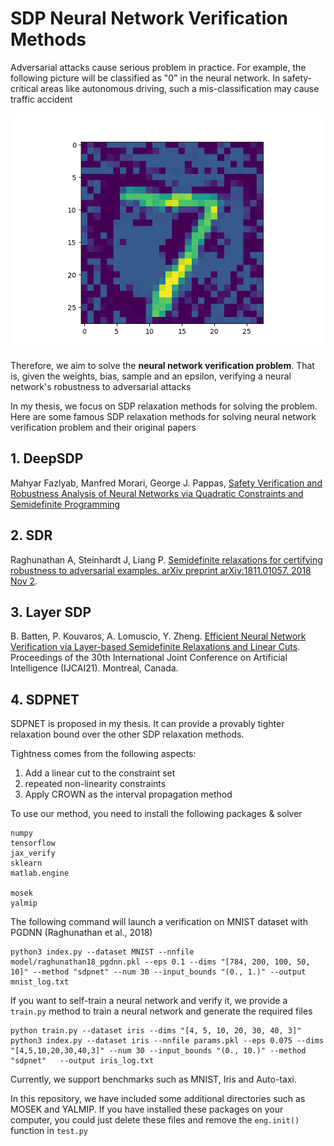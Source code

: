 # SDP Neural Network Verification Methods
Adversarial attacks cause serious problem in practice. For example, the following picture will be classified as "0" in the neural network. In safety-critical areas like autonomous driving, such a mis-classification may cause traffic accident

![Adversarial Example](adversarial_7_0.png)

Therefore, we aim to solve the **neural network verification problem**. That is, given the weights, bias, sample and an epsilon, verifying a neural network's robustness to adversarial attacks

In my thesis, we focus on SDP relaxation methods for solving the problem. Here are some famous SDP relaxation methods for solving neural network verification problem and their original papers
## 1. DeepSDP
Mahyar Fazlyab, Manfred Morari, George J. Pappas, [Safety Verification and Robustness Analysis of Neural Networks via Quadratic Constraints and Semidefinite Programming](https://arxiv.org/abs/1903.01287)
## 2. SDR
Raghunathan A, Steinhardt J, Liang P. [Semidefinite relaxations for certifying robustness to adversarial examples. arXiv preprint arXiv:1811.01057. 2018 Nov 2](https://arxiv.org/abs/1811.01057).
## 3. Layer SDP
B. Batten, P. Kouvaros, A. Lomuscio, Y. Zheng. [Efficient Neural Network Verification via Layer-based Semidefinite Relaxations and Linear Cuts](https://www.ijcai.org/proceedings/2021/0301.pdf). Proceedings of the 30th International Joint Conference on Artificial Intelligence (IJCAI21). Montreal, Canada.
## 4. SDPNET
SDPNET is proposed in my thesis. It can provide a provably tighter relaxation bound over the other SDP relaxation methods.

Tightness comes from the following aspects:
1. Add a linear cut to the constraint set
2. repeated non-linearity constraints
3. Apply CROWN as the interval propagation method

To use our method, you need to install the following packages & solver
```text
numpy
tensorflow
jax_verify
sklearn
matlab.engine

mosek
yalmip
```
The following command will launch a verification on MNIST dataset with PGDNN (Raghunathan et al., 2018)
```shell
python3 index.py --dataset MNIST --nnfile model/raghunathan18_pgdnn.pkl --eps 0.1 --dims "[784, 200, 100, 50, 10]" --method "sdpnet" --num 30 --input_bounds "(0., 1.)" --output mnist_log.txt
```

If you want to self-train a neural network and verify it, we provide a `train.py` method to train a neural network and generate the required files
```shell
python train.py --dataset iris --dims "[4, 5, 10, 20, 30, 40, 3]"
python3 index.py --dataset iris --nnfile params.pkl --eps 0.075 --dims "[4,5,10,20,30,40,3]" --num 30 --input_bounds "(0., 10.)" --method "sdpnet"   --output iris_log.txt
```

Currently, we support benchmarks such as MNIST, Iris and Auto-taxi.

In this repository, we have included some additional directories such as MOSEK and YALMIP. If you have installed these packages on your computer, you could just delete these files and remove the `eng.init()` function  in `test.py`


